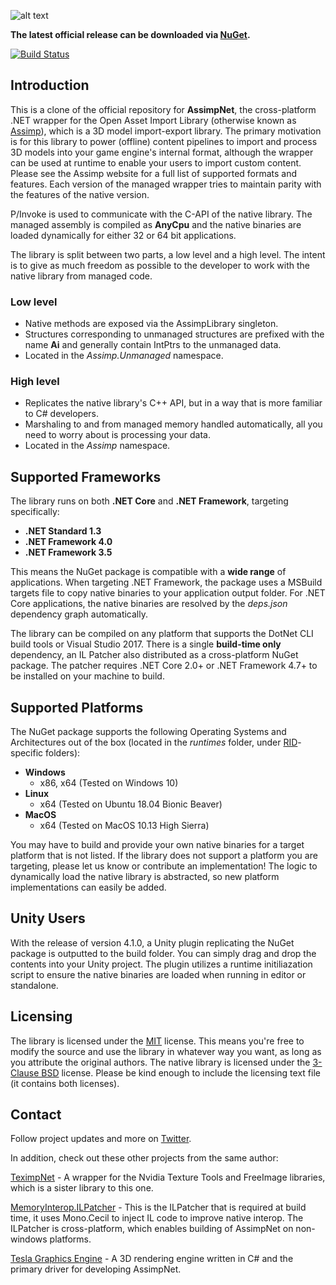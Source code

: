 ![alt text](https://bitbucket.org/Starnick/assimpnet/raw/64485416c27d84b2928ba375d7ae51c8ab24bdb7/logo.png "AssimpNet Logo")

**The latest official release can be downloaded via [NuGet](https://www.nuget.org/packages/AssimpNet/).**


[![Build Status](https://dev.azure.com/nicholaswoodfield/OSS-Libraries/_apis/build/status/bitbucket/starnick/AssimpNet?branchName=master)](https://dev.azure.com/nicholaswoodfield/OSS-Libraries/_build/latest?definitionId=6&branchName=master)

## Introduction ##
This is a clone of the official repository for **AssimpNet**, the cross-platform .NET wrapper for the Open Asset Import Library (otherwise known as [Assimp](https://github.com/assimp/assimp)), which is a 3D model import-export library. The primary motivation is for this library to power (offline) content pipelines to import and process 3D models into your game engine's internal format, although the wrapper can be used at runtime to enable your users to import custom content. Please see the Assimp website for a full list of supported formats and features. Each version of the managed wrapper tries to maintain parity with the features of the native version.

P/Invoke is used to communicate with the C-API of the native library. The managed assembly is compiled as **AnyCpu** and the native binaries are loaded dynamically for either 32 or 64 bit applications.

The library is split between two parts, a low level and a high level. The intent is to give as much freedom as possible to the developer to work with the native library from managed code.

### Low level ###

* Native methods are exposed via the AssimpLibrary singleton.
* Structures corresponding to unmanaged structures are prefixed with the name **Ai** and generally contain IntPtrs to the unmanaged data.
* Located in the *Assimp.Unmanaged* namespace.

### High level ###

* Replicates the native library's C++ API, but in a way that is more familiar to C# developers.
* Marshaling to and from managed memory handled automatically, all you need to worry about is processing your data.
* Located in the *Assimp* namespace.

## Supported Frameworks ##

The library runs on both **.NET Core** and **.NET Framework**, targeting specifically:

* **.NET Standard 1.3**
* **.NET Framework 4.0**
* **.NET Framework 3.5**

This means the NuGet package is compatible with a **wide range** of applications. When targeting .NET Framework, the package uses a MSBuild targets file to copy native binaries to your application output folder. For .NET Core applications, the native binaries are resolved by the *deps.json* dependency graph automatically.

The library can be compiled on any platform that supports  the DotNet CLI build tools or Visual Studio 2017. There is a single **build-time only** dependency, an IL Patcher also distributed as a cross-platform NuGet package. The patcher requires .NET Core 2.0+ or .NET Framework 4.7+ to be installed on your machine to build.

## Supported Platforms ##

The NuGet package supports the following Operating Systems and Architectures out of the box (located in the *runtimes* folder, under [RID](https://docs.microsoft.com/en-us/dotnet/core/rid-catalog)-specific folders):

* **Windows** 
	* x86, x64 (Tested on Windows 10)
* **Linux**
	* x64 (Tested on Ubuntu 18.04 Bionic Beaver)
* **MacOS**
	* x64 (Tested on MacOS 10.13 High Sierra)

You may have to build and provide your own native binaries for a target platform that is not listed. If the library does not support a platform you are targeting, please let us know or contribute an implementation! The logic to dynamically load the native library is abstracted, so new platform implementations can easily be added.

## Unity Users ##

With the release of version 4.1.0, a Unity plugin replicating the NuGet package is outputted to the build folder. You can simply drag and drop the contents into your Unity project. The plugin utilizes a
runtime initiliazation script to ensure the native binaries are loaded when running in editor or standalone.

## Licensing ##

The library is licensed under the [MIT](https://opensource.org/licenses/MIT) license. This means you're free to modify the source and use the library in whatever way you want, as long as you attribute the original authors. The native library is licensed under the [3-Clause BSD](https://opensource.org/licenses/BSD-3-Clause) license. Please be kind enough to include the licensing text file (it contains both licenses).

## Contact ##

Follow project updates and more on [Twitter](https://twitter.com/Tesla3D/).

In addition, check out these other projects from the same author:

[TeximpNet](https://bitbucket.org/Starnick/teximpnet) - A wrapper for the Nvidia Texture Tools and FreeImage libraries, which is a sister library to this one.

[MemoryInterop.ILPatcher](https://bitbucket.org/Starnick/memoryinterop.ilpatcher) - This is the ILPatcher that is required at build time, it uses Mono.Cecil to inject IL code to improve native interop. The ILPatcher is cross-platform, which enables building of AssimpNet on non-windows platforms.

[Tesla Graphics Engine](https://bitbucket.org/Starnick/tesla3d) - A 3D rendering engine written in C# and the primary driver for developing AssimpNet.
